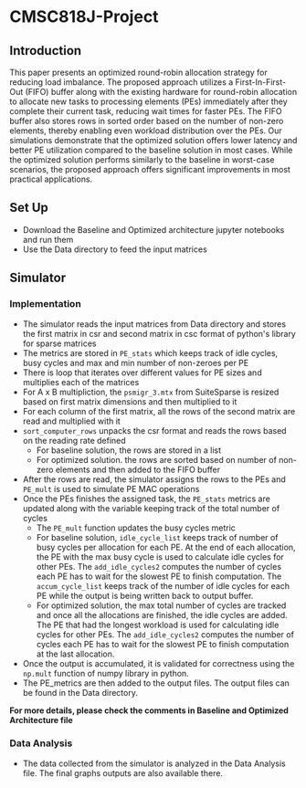# CMSC818J-Project

## Introduction
This paper presents an optimized round-robin allocation strategy for reducing load imbalance. The proposed
approach utilizes a First-In-First-Out (FIFO) buffer along with
the existing hardware for round-robin allocation to allocate
new tasks to processing elements (PEs) immediately after they
complete their current task, reducing wait times for faster
PEs. The FIFO buffer also stores rows in sorted order based
on the number of non-zero elements, thereby enabling even
workload distribution over the PEs. Our simulations demonstrate
that the optimized solution offers lower latency and better PE
utilization compared to the baseline solution in most cases. While
the optimized solution performs similarly to the baseline in
worst-case scenarios, the proposed approach offers significant
improvements in most practical applications. 
## Set Up 
- Download the Baseline and Optimized architecture jupyter notebooks and run them 
- Use the Data directory to feed the input matrices 
## Simulator 
### Implementation  
- The simulator reads the input matrices from Data directory and stores the first matrix in csr and second matrix in csc format of python's library for sparse matrices
- The metrics are stored in `PE_stats` which keeps track of idle cycles, busy cycles and max and min number of non-zeroes per PE
- There is loop that iterates over different values for PE sizes and multiplies each of the matrices 
- For A x B multipliction, the `psmigr_3.mtx` from SuiteSparse is resized based on first matrix dimensions and then multiplied to it 
- For each column of the first matrix, all the rows of the second matrix are read and multiplied with it 
- `sort_computer_rows` unpacks the csr format and reads the rows based on the reading rate defined 
    - For baseline solution, the rows are stored in a list 
    - For optimized solution. the rows are sorted based on number of non-zero elements and then added to the FIFO buffer 
- After the rows are read, the simulator assigns the rows to the PEs and `PE_mult` is used to simulate PE MAC operations
- Once the PEs finishes the assigned task, the `PE_stats` metrics are updated along with the variable keeping track of the total number of cycles
    - The `PE_mult` function updates the busy cycles metric 
    - For baseline solution, `idle_cycle_list` keeps track of number of busy cycles per allocation for 
      each PE. At the end of each allocation, the PE with the max busy cycle is used to calculate idle cycles for other PEs. The `add_idle_cycles2` computes the number of cycles 
      each PE has to wait for the slowest PE to finish computation. The `accum_cycle_list` keeps track of the number of idle cycles for each PE  while the output is being written back to output buffer.    
   - For optimized solution, the max total number of cycles are tracked and once all the allocations are finished, the idle cycles are added. The PE that had the longest workload 
     is used for calculating idle cycles for other PEs. The `add_idle_cycles2` computes the number of cycles each PE has to wait for the slowest PE to finish computation at the last allocation. 
 - Once the output is accumulated, it is validated for correctness using the `np.mult` function of numpy library in python. 
 - The PE_metrics are then added to the output files. The output files can be found in the Data directory. 

**For more details, please check the comments in Baseline and Optimized Architecture file**

### Data Analysis 
- The data collected from the simulator is analyzed in the Data Analysis file. The final graphs outputs are also available there. 
 

